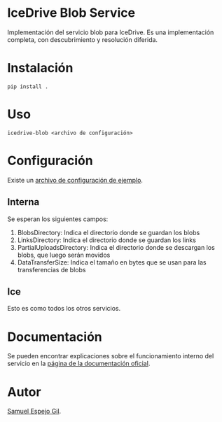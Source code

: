 # IceDrive Blob Service

Implementación del servicio blob para IceDrive.
Es una implementación completa, con descubrimiento y resolución diferida.

# Instalación

```
pip install .
```

# Uso

```
icedrive-blob <archivo de configuración>
```

# Configuración

Existe un [archivo de configuración de ejemplo](config/blob.config).

## Interna

Se esperan los siguientes campos:

1. BlobsDirectory: Indica el directorio donde se guardan los blobs
2. LinksDirectory: Indica el directorio donde se guardan los links
3. PartialUploadsDirectory: Indica el directorio donde se descargan los blobs, que luego serán movidos
4. DataTransferSize: Indica el tamaño en bytes que se usan para las transferencias de blobs

## Ice

Esto es como todos los otros servicios.

# Documentación

Se pueden encontrar explicaciones sobre el funcionamiento interno del servicio en la [página de la documentación oficial](https://redbed24.github.io/SSDD_2324).

# Autor

[Samuel Espejo Gil](mailto:samuel.espejo@alu.uclm.es).

